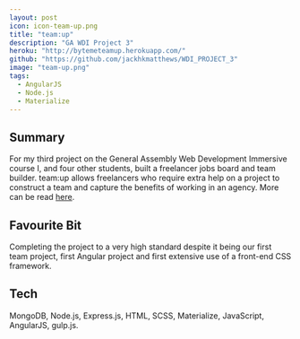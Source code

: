 ```yaml
---
layout: post
icon: icon-team-up.png
title: "team:up"
description: "GA WDI Project 3"
heroku: "http://bytemeteamup.herokuapp.com/"
github: "https://github.com/jackhkmatthews/WDI_PROJECT_3"
image: "team-up.png"
tags:
  - AngularJS
  - Node.js
  - Materialize
---
```


## Summary

For my third project on the General Assembly Web Development Immersive course I, and four other students, built a freelancer jobs board and team builder. team:up allows freelancers who require extra help on a project to construct a team and capture the benefits of working in an agency. More can be read [here](https://github.com/jackhkmatthews/WDI_PROJECT_3).

## Favourite Bit

Completing the project to a very high standard despite it being our first team project, first Angular project and first extensive use of a front-end CSS framework.

## Tech

MongoDB, Node.js, Express.js, HTML, SCSS, Materialize, JavaScript, AngularJS, gulp.js.
